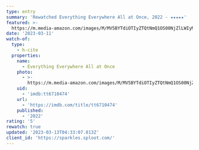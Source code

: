 ```yaml
---
type: entry
summary: 'Rewatched Everything Everywhere All at Once, 2022 - ★★★★★'
featured: >-
  https://m.media-amazon.com/images/M/MV5BYTdiOTIyZTQtNmQ1OS00NjZlLWIyMTgtYzk5Y2M3ZDVmMDk1XkEyXkFqcGdeQXVyMTAzMDg4NzU0._V1_SX300.jpg
date: '2023-03-11'
watch-of:
  type:
    - h-cite
  properties:
    name:
      - Everything Everywhere All at Once
    photo:
      - >-
        https://m.media-amazon.com/images/M/MV5BYTdiOTIyZTQtNmQ1OS00NjZlLWIyMTgtYzk5Y2M3ZDVmMDk1XkEyXkFqcGdeQXVyMTAzMDg4NzU0._V1_SX300.jpg
    uid:
      - 'imdb:tt6710474'
    url:
      - 'https://imdb.com/title/tt6710474'
    published:
      - '2022'
rating: '5'
rewatch: true
updated: '2023-03-13T04:33:07.813Z'
client_id: 'https://sparkles.sploot.com/'
---
```


